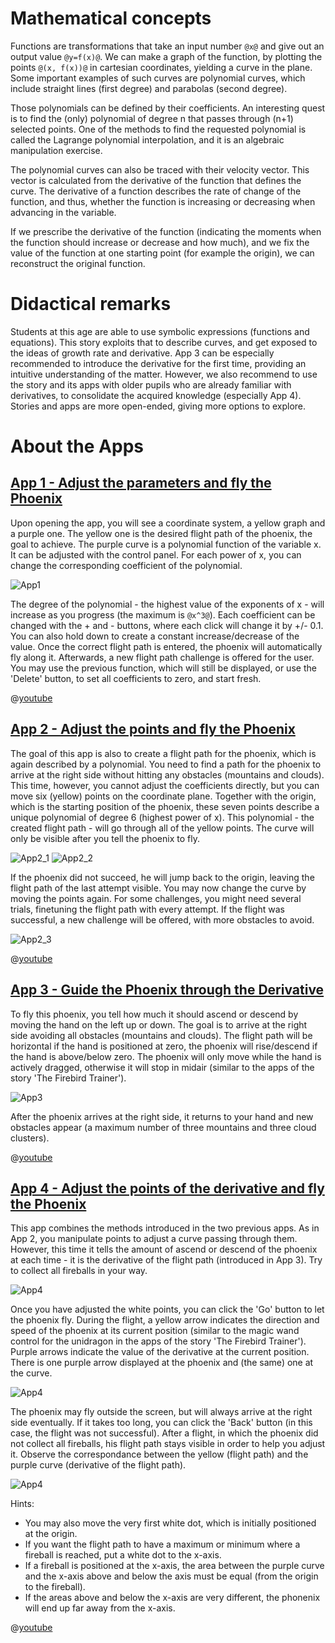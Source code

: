 # Mathematical concepts
Functions are transformations that take an input number `@x@` and give out an output value `@y=f(x)@`. We can make a graph of the function, by plotting the points `@(x, f(x))@` in cartesian coordinates, yielding a curve in the plane. Some important examples of such curves are polynomial curves, which include straight lines (first degree) and parabolas (second degree).

Those polynomials can be defined by their coefficients. An interesting quest is to find the (only) polynomial of degree n that passes through (n+1) selected points. One of the methods to find the requested polynomial is called the Lagrange polynomial interpolation, and it is an algebraic manipulation exercise.

The polynomial curves can also be traced with their velocity vector. This vector is calculated from the derivative of the function that defines the curve. The derivative of a function describes the rate of change of the function, and thus, whether the function is increasing or decreasing when advancing in the variable.

If we prescribe the derivative of the function (indicating the moments when the function should increase or decrease and how much), and we fix the value of the function at one starting point (for example the origin), we can reconstruct the original function.



# Didactical remarks
Students at this age are able to use symbolic expressions (functions and equations). This story exploits that to describe curves, and get exposed to the ideas of growth rate and derivative. App 3 can be especially recommended to introduce the derivative for the first time, providing an intuitive understanding of the matter. However, we also recommend to use the story and its apps with older pupils who are already familiar with derivatives, to consolidate the acquired knowledge (especially App 4). Stories and apps are more open-ended, giving more options to explore.

# About the Apps

## [App 1 - Adjust the parameters and fly the Phoenix]($HUB_URL/apps/?appNumber=0&story=fire-3)

Upon opening the app, you will see a coordinate system, a yellow graph and a purple one. The yellow one is the desired flight path of the phoenix, the goal to achieve. The purple curve is a polynomial function of the variable x. It can be adjusted with the control panel. For each power of x, you can change the corresponding coefficient of the polynomial.

![App1](/stories/fire-3/img/_align-center_/app1.png)

The degree of the polynomial - the highest value of the exponents of x - will increase as you progress (the maximum is `@x^3@`). Each coefficient can be changed with the + and - buttons, where each click will change it by +/- 0.1. You can also hold down to create a constant increase/decrease of the value. Once the correct flight path is entered, the phoenix will automatically fly along it. Afterwards, a new flight path challenge is offered for the user. You may use the previous function, which will still be displayed, or use the 'Delete' button, to set all coefficients to zero, and start fresh.

@[youtube](Vgkz6XrMVIM?_align-center_)

## [App 2 - Adjust the points and fly the Phoenix]($HUB_URL/apps/?appNumber=1&story=fire-3)

The goal of this app is also to create a flight path for the phoenix, which is again described by a polynomial. You need to find a path for the phoenix to arrive at the right side without hitting any obstacles (mountains and clouds). This time, however, you cannot adjust the coefficients directly, but you can move six (yellow) points on the coordinate plane. Together with the origin, which is the starting position of the phoenix, these seven points describe a unique polynomial of degree 6 (highest power of x). This polynomial - the created flight path - will go through all of the yellow points. The curve will only be visible after you tell the phoenix to fly.

![App2_1](/stories/fire-3/img/2_1.png)
![App2_2](/stories/fire-3/img/2_2.png)

If the phoenix did not succeed, he will jump back to the origin, leaving the flight path of the last attempt visible. You may now change the curve by moving the points again. For some challenges, you might need several trials, finetuning the flight path with every attempt. If the flight was successful, a new challenge will be offered, with more obstacles to avoid.

![App2_3](/stories/fire-3/img/_align-center_/2_3.png)

@[youtube](4tz4YHZZWYY?_align-center_)

## [App 3 - Guide the Phoenix through the Derivative]($HUB_URL/apps/?appNumber=2&story=fire-3)

To fly this phoenix, you tell how much it should ascend or descend by moving the hand on the left up or down. The goal is to arrive at the right side avoiding all obstacles (mountains and clouds). The flight path will be horizontal if the hand is positioned at zero, the phoenix will rise/descend if the hand is above/below zero. The phoenix will only move while the hand is actively dragged, otherwise it will stop in midair (similar to the apps of the story 'The Firebird Trainer').

![App3](/stories/fire-3/img/_align-center_/3.png)

After the phoenix arrives at the right side, it returns to your hand and new obstacles appear (a maximum number of three mountains and three cloud clusters).

@[youtube](xu9rp0zH3vQ?_align-center_)

## [App 4 - Adjust the points of the derivative and fly the Phoenix]($HUB_URL/apps/?appNumber=3&story=fire-3)

This app combines the methods introduced in the two previous apps. As in App 2, you manipulate points to adjust a curve passing through them. However, this time it tells the amount of ascend or descend of the phoenix at each time - it is the derivative of the flight path (introduced in App 3). Try to collect all fireballs in your way.

![App4](/stories/fire-3/img/_align-center_/4_1.png)

Once you have adjusted the white points, you can click the 'Go' button to let the phoenix fly. During the flight, a yellow arrow indicates the direction and speed of the phoenix at its current position (similar to the magic wand control for the unidragon in the apps of the story 'The Firebird Trainer'). Purple arrows indicate the value of the derivative at the current position. There is one purple arrow displayed at the phoenix and (the same) one at the curve. 

![App4](/stories/fire-3/img/_align-center_/4_2.png)

The phoenix may fly outside the screen, but will always arrive at the right side eventually. If it takes too long, you can click the 'Back' button (in this case, the flight was not successful). After a flight, in which the phoenix did not collect all fireballs, his flight path stays visible in order to help you adjust it. Observe the correspondance between the yellow (flight path) and the purple curve (derivative of the flight path). 

![App4](/stories/fire-3/img/_align-center_/4_3.png)

Hints:
* You may also move the very first white dot, which is initially positioned at the origin.
* If you want the flight path to have a maximum or minimum where a fireball is reached, put a white dot to the x-axis.
* If a fireball is positioned at the x-axis, the area between the purple curve and the x-axis above and below the axis must be equal (from the origin to the fireball). 
* If the areas above and below the x-axis are very different, the phonenix will end up far away from the x-axis.

@[youtube](-z5_LG3fgTY?_align-center_)


